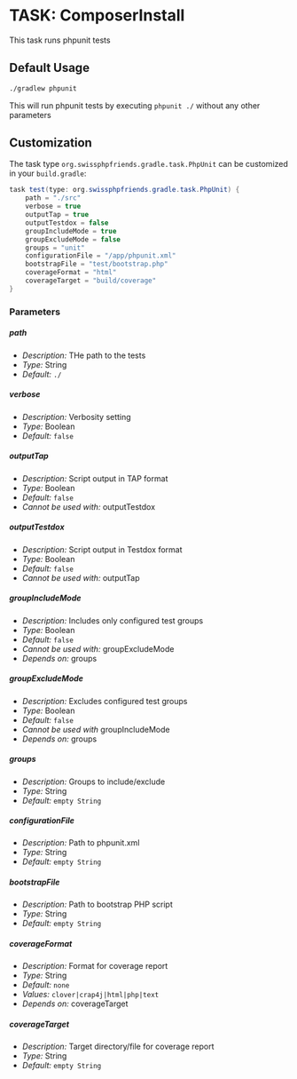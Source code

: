 # TASK: ComposerInstall

This task runs phpunit tests

## Default Usage

```bash
./gradlew phpunit
```

This will run phpunit tests by executing ```phpunit ./``` without any other parameters

## Customization

The task type ```org.swissphpfriends.gradle.task.PhpUnit``` can be customized in your ```build.gradle```:

```java
task test(type: org.swissphpfriends.gradle.task.PhpUnit) {
    path = "./src"
    verbose = true
    outputTap = true
    outputTestdox = false
    groupIncludeMode = true
    groupExcludeMode = false
    groups = "unit"
    configurationFile = "/app/phpunit.xml"
    bootstrapFile = "test/bootstrap.php"
    coverageFormat = "html"
    coverageTarget = "build/coverage"
}
```

### Parameters
##### path
- *Description:* THe path to the tests
- *Type:* String
- *Default:* ```./```

##### verbose
- *Description:* Verbosity setting
- *Type:* Boolean
- *Default:* ```false```

##### outputTap
- *Description:* Script output in TAP format
- *Type:* Boolean
- *Default:* ```false```
- *Cannot be used with:* outputTestdox

##### outputTestdox
- *Description:* Script output in Testdox format
- *Type:* Boolean
- *Default:* ```false```
- *Cannot be used with:* outputTap

##### groupIncludeMode
- *Description:* Includes only configured test groups
- *Type:* Boolean
- *Default:* ```false```
- *Cannot be used with:* groupExcludeMode
- *Depends on:* groups

##### groupExcludeMode
- *Description:* Excludes configured test groups
- *Type:* Boolean
- *Default:* ```false```
- *Cannot be used with* groupIncludeMode
- *Depends on:* groups

##### groups
- *Description:* Groups to include/exclude
- *Type:* String
- *Default:* ```empty String```

##### configurationFile
- *Description:* Path to phpunit.xml
- *Type:* String
- *Default:* ```empty String```

##### bootstrapFile
- *Description:* Path to bootstrap PHP script
- *Type:* String
- *Default:* ```empty String```

##### coverageFormat
- *Description:* Format for coverage report
- *Type:* String
- *Default:* ```none```
- *Values:* ```clover|crap4j|html|php|text```
- *Depends on:* coverageTarget

##### coverageTarget
- *Description:* Target directory/file for coverage report
- *Type:* String
- *Default:* ```empty String```
